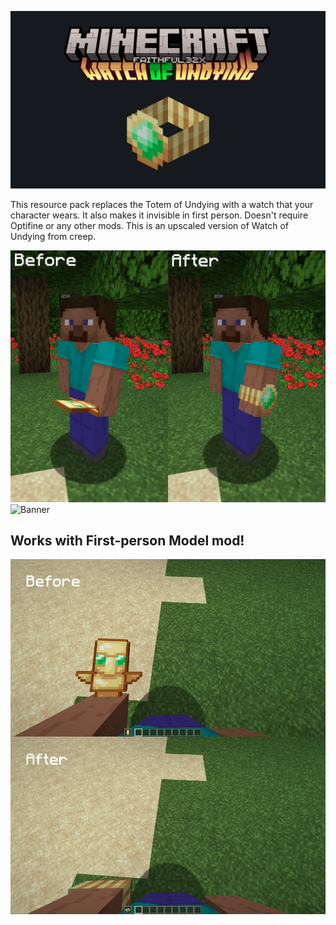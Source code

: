 ![Banner](images/banner.png)


This resource pack replaces the Totem of Undying with a watch that your character wears. It also makes it invisible in first person. Doesn't require Optifine or any other mods. This is an upscaled version of Watch of Undying from creep.

![Banner](images/beforeAfter_thirdPerson.png)
![Banner](images/beforeAfter_firstPerson.png)
## Works with First-person Model mod!
![Banner](images/beforeAfter_firstPersonWithFirstPersonModel.png)
